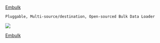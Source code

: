 [Embulk](https://www.embulk.org/)

```
Pluggable, Multi-source/destination, Open-sourced Bulk Data Loader
```

![](https://i.gyazo.com/8099a163fd13e6d83fdf86ca04bac396.png)

[Embulk](https://github.com/embulk)

